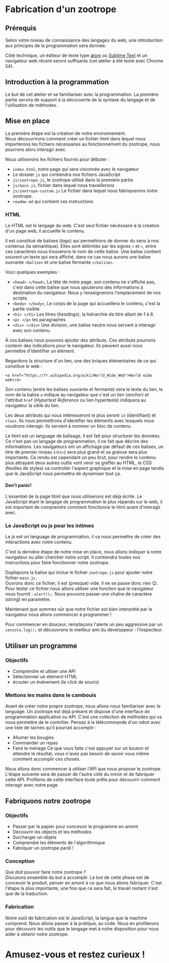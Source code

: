 # Fabrication d'un zootrope

## Prérequis
Selon votre niveau de connaissance des langages du web, une introduction aux principes de la programmation sera donnée.

Côté technique, un éditeur de texte type [atom](https://atom.io/) ou [Sublime Text](https://www.sublimetext.com/) et un navigateur web récent seront suffisants (cet atelier à été testé avec Chrome 54).

## Introduction à la programmation
Le but de cet atelier et se familiariser avec la programmation. La première partie servira de support à la découverte de la syntaxe du langage et de l'utilisation de méthodes.

## Mise en place 
La première étape est la création de notre environnement.  
Nous découvrirons comment créer un fichier html dans lequel nous importerons les fichiers nécessaires au fonctionnement du zootrope, nous pourrons alors interagir avec. 

Nous utiliserons les fichiers fournis pour débuter :
- `index.html`, notre page qui sera visionnée avec le navigateur
- Le dossier `js` qui contiendra nos fichiers JavaScript
- `js/zootrope.js`, le zootrope utilisé dans la première partie.
- `js/main.js`, fichier dans lequel nous travaillerons
- `js/zootrope-custom.js` Le fichier dans lequel nous fabriquerons  notre zootrope.
- `readme.md` qui contient ces instructions

### HTML
Le HTML est le langage du web. C'est seul fichier nécéssaire à la création d'un page web, il accueille le contenu.

Il est constitué de balises (*tags*) qui permettrons de donner du sens à nos contenus (la sémantique). Elles sont délimités par les signes `<` et `>`, entre ces caractères nous trouverons le nom de cette balise. Une balise contient souvent un texte qui sera affiché, dans ce cas nous aurons une balise ouvrante `<balise>` et une balise fermante `</balise>`.

Voici quelques exemples :
- `<head> </head>`, La tête de notre page, son contenu ne s'affiche pas, c'est dans cette balise que nous ajouterons des informations à destination du navigateur. Nous y renseignerons l'emplacement de nos scripts.
- `<body> </body>`, Le corps de la page qui accueillera le contenu, c'est la partie visible.
- `<h1> </h1>` Les titres (*headings*), la hiérarchie de titre allant de 1 à 6.
- `<p> </p>` les paragraphes
- `<div> </div>` Une division, une balise neutre nous servant à interagir avec son contenu.

À ces balises nous pouvons ajouter des attributs. Ces attributs pourrons contenir des indications pour le navigateur. Ils peuvent aussi nous permettre d'identifier un élément.

Regardons la structure d'un lien, une des briques élémentaires de ce qui constitue le web :

`<a href="https://fr.wikipedia.org/wiki/World_Wide_Web">World wide web</a>`

Son contenu (entre les balises ouvrante et fermante) sera le texte du lien, le nom de la balise `a` indique au navigateur que c'est un lien (*anchor*) et l'attribut `href` (*Hypertext Reference* ou lien hypertexte) indiquera au navigateur la cible du lien.

Les deux attributs qui nous intéresseront le plus seront `id` (identifiant) et `class`. Ils nous permettrons d'identifier les éléments avec lesquels nous voudrons interagir. Ils servent à nommer un bloc de contenu.

Le html est un language de balisage, il est fait pour structurer les données. Ce n'est pas un langage de programmation, il ne fait que décrire des informations. Les navigateurs ont un affichage par défaut de ces balises, un titre de premier niveau (`<h1>`) sera plus grand et sa graisse sera plus importante. Ce rendu est cependant un peu brut, pour rendre le contenu plus attrayant deux autres outils vont venir se greffer au HTML, le CSS (feuilles de styles) va controller l'aspect graphique et la mise en page tandis que le JavaScript nous permettra de dynamiser tout ça.     


#### Don't panic!
L'essentiel de la page html que nous utiliserons est déjà écrite. Le JavaScript étant le langage de programmation le plus répandu sur le web, il est important de comprendre comment fonctionne le html avant d'interagir avec. 



### Le JavaScript ou js pour les intimes
Le js est un language de programmation, il va nous permettre de créer des interactions avec notre contenu.

C'est la dernière étape de notre mise en place, nous allons indiquer à notre navigateur ou aller chercher notre script. Il contiendra toutes nos instructions pour faire fonctionner notre zootrope.

Dupliquons la balise qui inclue le fichier `zootrope.js` pour ajouter notre fichier `main.js`.  
Ouvrons donc ce fichier, il est (presque) vide. Il ne se passe donc rien 😉. Pour tester ce fichier nous allons utiliser une fonction que le navigateur nous fournit : `alert();`. Nous pouvons passer une chaîne de caractère (*string*) en paramètre.

Maintenant que sommes sûr que notre fichier est bien interprété par le navigateur nous allons commencer à programmer !

Pour commencer en douceur, remplaçons l'alerte un peu aggressive par un `console.log();` et découvrons le meilleur ami du développeur : l'Inspecteur. 

## Utiliser un programme

### Objectifs
- Comprendre et utliser une API
- Sélectionner un élément HTML
- écouter un événement (le click de souris)

### Mettons les mains dans le cambouis 
Avant de créer notre propre zootrope, nous allons nous familiariser avec le language. Un zootrope est déjà présent et dispose d'une interface de programmation applicative ou API.
C'est une collection de méthodes qui va nous permettre de le contrôler. Pensez à la télécommande d'un robot avec une liste de taches qu'il pourrait accomplir :
- Allumer les bougies 
- Commander un repas
- Faire le ménage
Ce que vous faite c'est appuyer sur un bouton et attendre le résultat, vous n'avez pas besoin de savoir vous même comment accomplir ces choses.

Nous allons donc commencer à utiliser l'API que nous propose le zootrope. L'étape suivante sera de passer de l'autre côté du miroir et de fabriquer cette API. Profitons de cette interface toute prête pour découvrir comment interagir avec notre page.

## Fabriquons notre zootrope

### Objectifs
- Passer par le papier pour concevoir le programme en amont 
- Découvrir les objects et les méthodes
- Surcharger un objets
- Comprendre les éléments de l'algorithmique
- Fabriquer un zootrope pardi !

### Conception
Que doit pouvoir faire notre zootrope ?  
Discutons ensemble du but à accomplir. Le but de cette phase est de concevoir le produit, penser en amont à ce que nous allons fabriquer. C'est l'étape la plus importante, une fois que ce sera fait, le travail restant n'est que de la traduction.

### Fabrication
Notre outil de fabrication est le JavaScript, la langue que la machine comprend. Nous allons passer à la pratique, au code. Nous en profiterons pour découvrir les outils que le langage met à notre disposition pour nous aider à obtenir notre zootrope.

# Amusez-vous et restez curieux !
